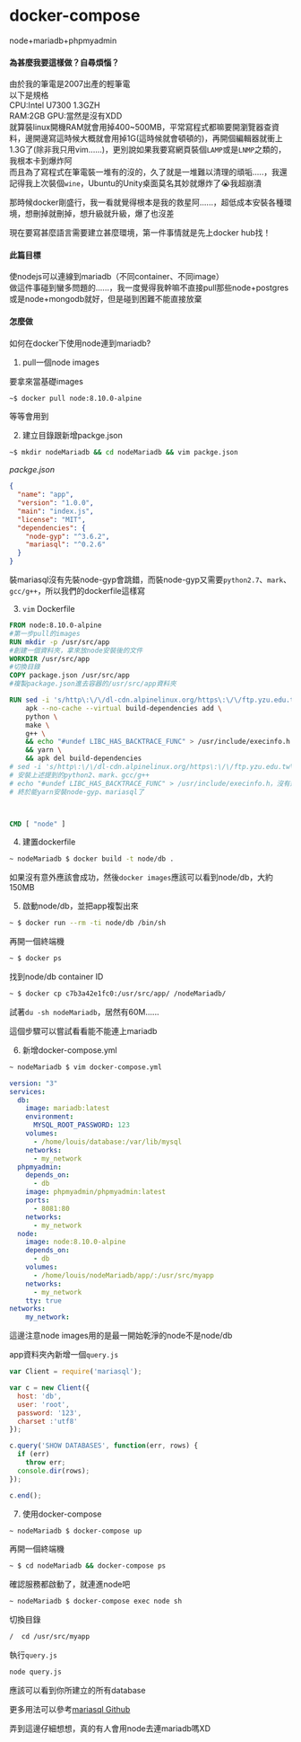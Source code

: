 # docker-compose
node+mariadb+phpmyadmin

#### 為甚麼我要這樣做？自尋煩惱？ 

由於我的筆電是2007出產的輕筆電       
以下是規格       
CPU:Intel U7300 1.3GZH      
RAM:2GB
GPU:當然是沒有XDD        
就算裝linux開機RAM就會用掉400~500MB，平常寫程式都嘛要開瀏覽器查資料，邊開邊寫這時候大概就會用掉1G(這時候就會頓頓的)，再開個編輯器就衝上1.3G了(除非我只用vim......)，更別說如果我要寫網頁裝個`LAMP`或是`LNMP`之類的，我根本卡到爆炸阿      
而且為了寫程式在筆電裝一堆有的沒的，久了就是一堆難以清理的頑垢.....，我還記得我上次裝個`wine`，Ubuntu的Unity桌面莫名其妙就爆炸了:sob:我超崩潰

那時候docker剛盛行，我一看就覺得根本是我的救星阿......，超低成本安裝各種環境，想刪掉就刪掉，想升級就升級，爆了也沒差

現在要寫甚麼語言需要建立甚麼環境，第一件事情就是先上docker hub找！ 

#### 此篇目標

使nodejs可以連線到mariadb（不同container、不同image）        
做這件事碰到蠻多問題的......，我一度覺得我幹嘛不直接pull那些node+postgres或是node+mongodb就好，但是碰到困難不能直接放棄


#### 怎麼做

如何在docker下使用node連到mariadb?

1. pull一個node images        

要拿來當基礎images
```sh
~$ docker pull node:8.10.0-alpine
```

等等會用到

2. 建立目錄跟新增packge.json
```sh
~$ mkdir nodeMariadb && cd nodeMariadb && vim packge.json
```
*packge.json*
```json
{
  "name": "app",
  "version": "1.0.0",
  "main": "index.js",
  "license": "MIT",
  "dependencies": {
    "node-gyp": "^3.6.2",
    "mariasql": "^0.2.6"
  }
}

```
裝mariasql沒有先裝node-gyp會跳錯，而裝node-gyp又需要`python2.7`、`mark`、`gcc/g++`，所以我們的dockerfile這樣寫

3. `vim` Dockerfile

```dockerfile
FROM node:8.10.0-alpine 
#第一步pull的images
RUN mkdir -p /usr/src/app 
#創建一個資料夾，拿來放node安裝後的文件
WORKDIR /usr/src/app 
#切換目錄
COPY package.json /usr/src/app 
#複製package.json進去容器的/usr/src/app資料夾

RUN sed -i 's/http\:\/\/dl-cdn.alpinelinux.org/https\:\/\/ftp.yzu.edu.tw\/Linux/g' /etc/apk/repositories && \
    apk --no-cache --virtual build-dependencies add \
    python \
    make \
    g++ \
    && echo "#undef LIBC_HAS_BACKTRACE_FUNC" > /usr/include/execinfo.h \
    && yarn \
    && apk del build-dependencies 
# sed -i 's/http\:\/\/dl-cdn.alpinelinux.org/https\:\/\/ftp.yzu.edu.tw\/Linux/g' 是把fetch目標改成國內唯一載點元智大學，不然慢到哭
# 安裝上述提到的python2、mark、gcc/g++
# echo "#undef LIBC_HAS_BACKTRACE_FUNC" > /usr/include/execinfo.h，沒有這行會跳錯說你沒有這檔案.....
# 終於能yarn安裝node-gyp、mariasql了 



CMD [ "node" ]
```

4. 建置dockerfile

```sh
~ nodeMariadb $ docker build -t node/db .
```
如果沒有意外應該會成功，然後`docker images`應該可以看到node/db，大約150MB

5. 啟動node/db，並把app複製出來

```sh
~ $ docker run --rm -ti node/db /bin/sh
```
再開一個終端機
```sh
~ $ docker ps
```
找到node/db container ID

```sh
~ $ docker cp c7b3a42e1fc0:/usr/src/app/ /nodeMariadb/
```
試著`du -sh nodeMariadb`，居然有60M......

這個步驟可以嘗試看看能不能連上mariadb

6. 新增docker-compose.yml

```sh
~ nodeMariadb $ vim docker-compose.yml
```

```yml
version: "3"
services: 
  db: 
    image: mariadb:latest
    environment:
      MYSQL_ROOT_PASSWORD: 123
    volumes:
      - /home/louis/database:/var/lib/mysql
    networks:
      - my_network 
  phpmyadmin:
    depends_on:
      - db
    image: phpmyadmin/phpmyadmin:latest
    ports:
      - 8081:80
    networks:
      - my_network
  node:
    image: node:8.10.0-alpine
    depends_on:
      - db
    volumes:
      - /home/louis/nodeMariadb/app/:/usr/src/myapp
    networks:
      - my_network
    tty: true      
networks:
    my_network:

```

這邊注意node images用的是最一開始乾淨的node不是node/db


app資料夾內新增一個`query.js`

```js
var Client = require('mariasql');

var c = new Client({
  host: 'db',
  user: 'root',
  password: '123',
  charset :'utf8'
});

c.query('SHOW DATABASES', function(err, rows) {
  if (err)
    throw err;
  console.dir(rows);
});

c.end();
```
7. 使用docker-compose

```sh
~ nodeMariadb $ docker-compose up
```

再開一個終端機

```sh
~ $ cd nodeMariadb && docker-compose ps
```
確認服務都啟動了，就連進node吧

```sh
~ nodeMariadb $ docker-compose exec node sh
```
切換目錄
```sh
/  cd /usr/src/myapp
```
執行`query.js`
```sh
node query.js
```

應該可以看到你所建立的所有database

更多用法可以參考[mariasql Github](https://github.com/mscdex/node-mariasql "mariadbsql github")

弄到這邊仔細想想，真的有人會用node去連mariadb嗎XD